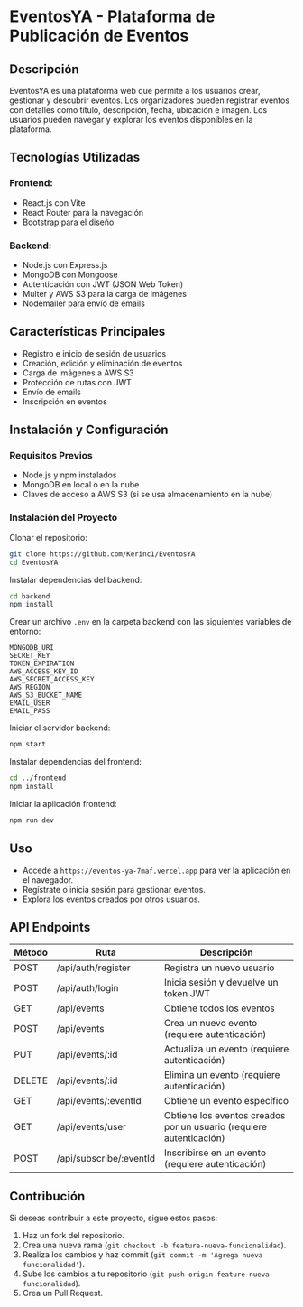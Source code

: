 # EventosYA - Plataforma de Publicación de Eventos

## Descripción

EventosYA es una plataforma web que permite a los usuarios crear, gestionar y descubrir eventos. Los organizadores pueden registrar eventos con detalles como título, descripción, fecha, ubicación e imagen. Los usuarios pueden navegar y explorar los eventos disponibles en la plataforma.

## Tecnologías Utilizadas

### Frontend:
- React.js con Vite
- React Router para la navegación
- Bootstrap para el diseño

### Backend:
- Node.js con Express.js
- MongoDB con Mongoose
- Autenticación con JWT (JSON Web Token)
- Multer y AWS S3 para la carga de imágenes
- Nodemailer para envío de emails

## Características Principales
- Registro e inicio de sesión de usuarios
- Creación, edición y eliminación de eventos
- Carga de imágenes a AWS S3
- Protección de rutas con JWT
- Envío de emails
- Inscripción en eventos

## Instalación y Configuración

### Requisitos Previos
- Node.js y npm instalados
- MongoDB en local o en la nube
- Claves de acceso a AWS S3 (si se usa almacenamiento en la nube)

### Instalación del Proyecto

Clonar el repositorio:
```sh
git clone https://github.com/Kerinc1/EventosYA
cd EventosYA
```

Instalar dependencias del backend:
```sh
cd backend
npm install
```

Crear un archivo `.env` en la carpeta backend con las siguientes variables de entorno:
```env
MONGODB_URI
SECRET_KEY
TOKEN_EXPIRATION
AWS_ACCESS_KEY_ID
AWS_SECRET_ACCESS_KEY
AWS_REGION
AWS_S3_BUCKET_NAME
EMAIL_USER
EMAIL_PASS
```

Iniciar el servidor backend:
```sh
npm start
```

Instalar dependencias del frontend:
```sh
cd ../frontend
npm install
```

Iniciar la aplicación frontend:
```sh
npm run dev
```

## Uso

- Accede a `https://eventos-ya-7maf.vercel.app` para ver la aplicación en el navegador.
- Regístrate o inicia sesión para gestionar eventos.
- Explora los eventos creados por otros usuarios.

## API Endpoints

| Método | Ruta | Descripción |
|--------|------------------------|----------------------------------------------|
| POST   | /api/auth/register    | Registra un nuevo usuario |
| POST   | /api/auth/login       | Inicia sesión y devuelve un token JWT |
| GET    | /api/events           | Obtiene todos los eventos |
| POST   | /api/events           | Crea un nuevo evento (requiere autenticación) |
| PUT    | /api/events/:id       | Actualiza un evento (requiere autenticación) |
| DELETE | /api/events/:id       | Elimina un evento (requiere autenticación) |
| GET    | /api/events/:eventId  | Obtiene un evento específico |
| GET    | /api/events/user      | Obtiene los eventos creados por un usuario (requiere autenticación) |
| POST   | /api/subscribe/:eventId | Inscribirse en un evento (requiere autenticación) |

## Contribución

Si deseas contribuir a este proyecto, sigue estos pasos:

1. Haz un fork del repositorio.
2. Crea una nueva rama (`git checkout -b feature-nueva-funcionalidad`).
3. Realiza los cambios y haz commit (`git commit -m 'Agrega nueva funcionalidad'`).
4. Sube los cambios a tu repositorio (`git push origin feature-nueva-funcionalidad`).
5. Crea un Pull Request.



